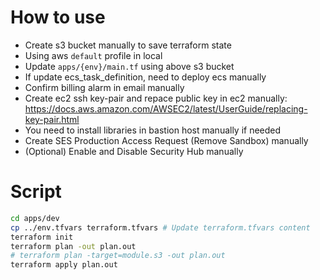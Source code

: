 # How to use
- Create s3 bucket manually to save terraform state
- Using aws `default` profile in local
- Update `apps/{env}/main.tf` using above s3 bucket
- If update ecs_task_definition, need to deploy ecs manually
- Confirm billing alarm in email manually
- Create ec2 ssh key-pair and repace public key in ec2 manually: https://docs.aws.amazon.com/AWSEC2/latest/UserGuide/replacing-key-pair.html
- You need to install libraries in bastion host manually if needed
- Create SES Production Access Request (Remove Sandbox) manually
- (Optional) Enable and Disable Security Hub manually

# Script
```bash
cd apps/dev
cp ../env.tfvars terraform.tfvars # Update terraform.tfvars content
terraform init
terraform plan -out plan.out
# terraform plan -target=module.s3 -out plan.out
terraform apply plan.out
```